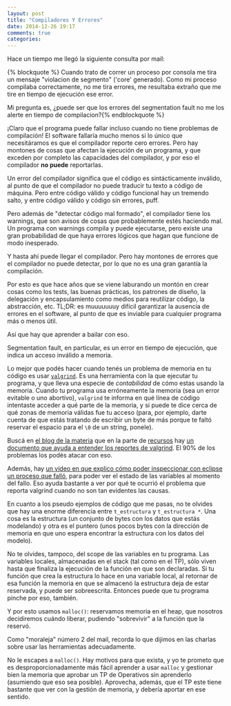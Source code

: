 ```yaml
---
layout: post
title: "Compiladores Y Errores"
date: 2014-12-26 19:17
comments: true
categories:
---
```


Hace un tiempo me llegó la siguiente consulta por mail:

{% blockquote %}
Cuando trato de correr un proceso por consola me tira un mensaje "violacion de segmento" ('core' generado). Como mi proceso compilaba correctamente, no me tira errores, me resultaba extraño que me tire en tiempo de ejecución ese error.

Mi pregunta es, ¿puede ser que los errores del segmentation fault no me los alerte en tiempo de compilacion?{% endblockquote %}<!--more-->

¡Claro que el programa puede fallar incluso cuando no tiene problemas de compilación! El software fallaría mucho menos si lo único que necesitáramos es que el compilador reporte cero errores. Pero hay montones de cosas que afectan la ejecución de un programa, y que exceden por completo las capacidades del compilador, y por eso el compilador **no puede** reportarlas.

Un error del compilador significa que el código es sintácticamente inválido, al punto de que el compilador no puede traducir tu texto a código de máquina. Pero entre código válido y código funcional hay un tremendo salto, y entre código válido y código sin errores, puff.

Pero además de "detectar código mal formado", el compilador tiene los warnings, que son avisos de cosas que probablemente estés haciendo mal. Un programa con warnings compila y puede ejecutarse, pero existe una gran probabilidad de que haya errores lógicos que hagan que funcione de modo inesperado.

Y hasta ahí puede llegar el compilador. Pero hay montones de errores que el compilador no puede detectar, por lo que no es una gran garantía la compilación.

Por esto es que hace años que se viene laburando un montón en crear cosas como los tests, las buenas prácticas, los patrones de diseño, la delegación y encapsulamiento como medios para reutilizar código, la abstracción, etc.
TL;DR: es muuuuuuuy difícil garantizar la ausencia de errores en el software, al punto de que es inviable para cualquier programa más o menos útil.

Así que hay que aprender a bailar con eso.

Segmentation fault, en particular, es un error en tiempo de ejecución, que indica un acceso inválido a memoria.

Lo mejor que podés hacer cuando tenés un problema de memoria en tu código es usar [`valgrind`](http://valgrind.org/docs/manual/quick-start.html). Es una herramienta con la que ejecutar tu programa, y que lleva una especie de _contabilidad_ de cómo estas usando la memoria. Cuando tu programa usa erróneamente la memoria (sea un error evitable o uno abortivo), `valgrind` te informa en qué línea de código intentaste acceder a qué parte de la memoria, y si puede te dice cerca de qué zonas de memoria válidas fue tu acceso (para, por ejemplo, darte cuenta de que estás tratando de escribir un byte de más porque te faltó reservar el espacio para el `\0` de un string, ponele).

Buscá en [el blog de la materia](http://utn.so/) que en la parte de [recursos](http://www.utn.so/recursos/) hay [un documento que ayuda a entender los reportes de valgrind](http://faq.utn.so/valgrind). El 90% de los problemas los podés atacar con eso.

Además, hay [un vídeo en que explico cómo poder inspeccionar con eclipse un proceso que falló](https://www.youtube.com/watch?v=-CI4MexyU3I), para poder ver el estado de las variables al momento del fallo. Eso ayuda bastante a ver por qué te ocurrió el problema que reporta valgrind cuando no son tan evidentes las causas.

En cuanto a los pseudo ejemplos de código que me pasas, no te olvides que hay una enorme diferencia entre `t_estructura` y `t_estructura *`. Una cosa es la estructura (un conjunto de bytes con los datos que estás modelando) y otra es el puntero (unos pocos bytes con la dirección de memoria en que uno espera encontrar la estructura con los datos del modelo).

No te olvides, tampoco, del scope de las variables en tu programa. Las variables locales, almacenadas en el stack (tal como en el TP), sólo viven hasta que finaliza la ejecución de la función en que son declaradas. Si tu función que crea la estructura lo hace en una variable local, al retornar de esa función la memoria en que se almacenó la estructura deja de estar reservada, y puede ser sobreescrita. Entonces puede que tu programa pinche por eso, también.

Y por esto usamos `malloc()`: reservamos memoria en el heap, que nosotros decidiremos cuándo liberar, pudiendo "sobrevivir" a la función que la reservó.

Como "moraleja" número 2 del mail, recorda lo que dijimos en las charlas sobre usar las herramientas adecuadamente.

No le escapes a `malloc()`. Hay motivos para que exista, y yo te prometo que es desproporcionadamente más fácil aprender a usar `malloc` y gestionar bien la memoria que aprobar un TP de Operativos sin aprenderlo (asumiendo que eso sea posible). Aprovecha, además, que el TP este tiene bastante que ver con la gestión de memoria, y debería aportar en ese sentido.
